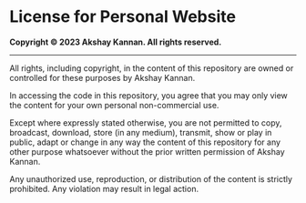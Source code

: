 # License for Personal Website

**Copyright © 2023 Akshay Kannan. All rights reserved.**

---

All rights, including copyright, in the content of this repository are owned or controlled for these purposes by Akshay Kannan.

In accessing the code in this repository, you agree that you may only view the content for your own personal non-commercial use.

Except where expressly stated otherwise, you are not permitted to copy, broadcast, download, store (in any medium), transmit, show or play in public, adapt or change in any way the content of this repository for any other purpose whatsoever without the prior written permission of Akshay Kannan.

Any unauthorized use, reproduction, or distribution of the content is strictly prohibited. Any violation may result in legal action.
